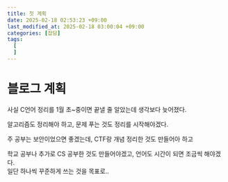 ```yaml
---
title: 첫 계획
date: 2025-02-18 02:53:23 +09:00
last_modified_at: 2025-02-18 03:00:04 +09:00
categories: [잡담]
tags:
  [
  ]
---
```

# **블로그 계획**

사실 C언어 정리를 1월 초~중이면 끝낼 줄 알았는데 생각보다 늦어졌다.<br>

알고리즘도 정리해야 하고, 문제 푸는 것도 정리를 시작해야겠다.<br>

주 공부는 보안이었으면 좋겠는데, CTF랑 개념 정리한 것도 만들어아 하고<br>

학교 공부나 추가로 CS 공부한 것도 만들어야겠고, 언어도 시간이 되면 조금씩 해야겠다.<br>
일단 하나씩 꾸준하게 쓰는 것을 목표로..